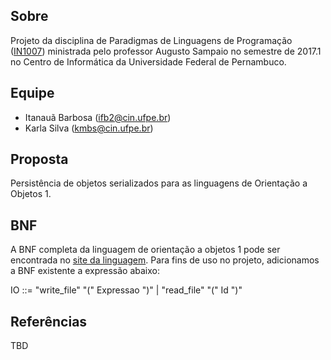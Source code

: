 ## Sobre
Projeto da disciplina de Paradigmas de Linguagens de Programação ([IN1007]) ministrada pelo professor Augusto Sampaio no semestre de 2017.1 no Centro de Informática da Universidade Federal de Pernambuco.

## Equipe
- Itanauã Barbosa (ifb2@cin.ufpe.br)
- Karla Silva (kmbs@cin.ufpe.br)

## Proposta
Persistência de objetos serializados para as linguagens de Orientação a Objetos 1.

## BNF
A BNF completa da linguagem de orientação a objetos 1 pode ser encontrada no [site da linguagem]. Para fins de uso no projeto, adicionamos a BNF existente a expressão abaixo:

IO ::= "write_file" "(" Expressao ")" | "read_file" "(" Id ")"


## Referências
TBD

[IN1007]: <https://www.cin.ufpe.br/~in1007>
[site da linguagem]: <https://www.cin.ufpe.br/~in1007/linguagens/OrientadaObjetos1/orientadaObjetos1.html>
